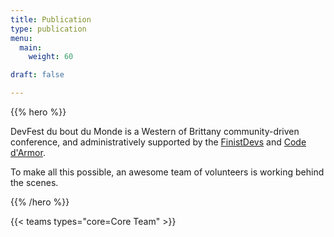 ```yaml
---
title: Publication
type: publication
menu:
  main:
    weight: 60

draft: false

---
```


{{% hero %}}

DevFest du bout du Monde is a Western of Brittany community-driven conference, and administratively supported by the [FinistDevs](https://finistdevs.org/) and [Code d'Armor](https://codedarmor.fr).

To make all this possible, an awesome team of volunteers is working behind the scenes.

{{% /hero %}}

<!-- ... -->

{{< teams types="core=Core Team" >}}

<!-- ... -->

